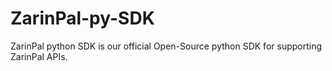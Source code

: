 # ZarinPal-py-SDK
ZarinPal python SDK is our official Open-Source python SDK for supporting ZarinPal APIs.
